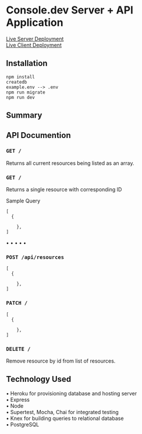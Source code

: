# Console.dev Server + API Application

[Live Server Deployment]()  
[Live Client Deployment]()

## Installation

```
npm install
createdb
example.env --> .env
npm run migrate
npm run dev

```

## Summary

## API Documention

### `GET /`

Returns all current resources being listed as an array.

### `GET /`

Returns a single resource with corresponding ID

Sample Query

```
[
  {

    },
]

```

•
•
•
•
•

### `POST /api/resources`

```
[
  {

    },
]
```

### `PATCH /`

```
[
  {

    },
]
```

### `DELETE /`

Remove resource by id from list of resources.

## Technology Used

• Heroku for provisioning database and hosting server  
• Express  
• Node  
• Supertest, Mocha, Chai for integrated testing  
• Knex for building queries to relational database  
• PostgreSQL
